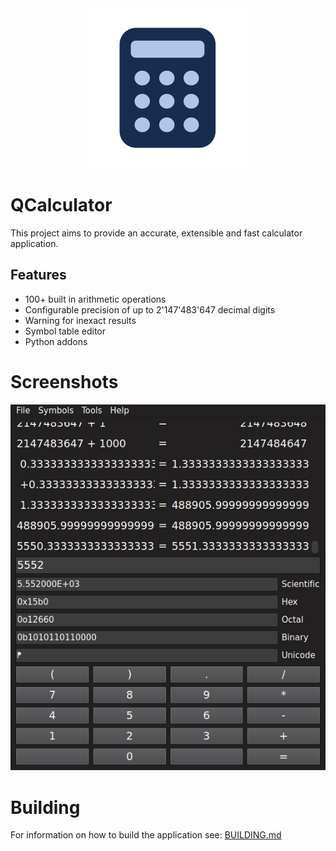 <div align="center">
  <img src="res/icon.png" alt="icon"/>
</div>

# QCalculator
This project aims to provide an accurate, extensible and fast calculator application.

## Features
- 100+ built in arithmetic operations
- Configurable precision of up to 2'147'483'647 decimal digits
- Warning for inexact results
- Symbol table editor
- Python addons

# Screenshots
![img](.docs/screenshot.png)

# Building
For information on how to build the application see: [BUILDING.md](BUILDING.md)

